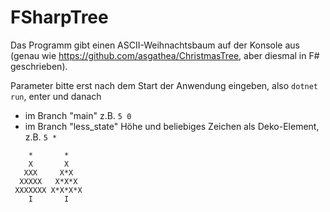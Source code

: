 # FSharpTree
Das Programm gibt einen ASCII-Weihnachtsbaum auf der Konsole aus (genau wie https://github.com/asgathea/ChristmasTree, aber diesmal in F# geschrieben).

Parameter bitte erst nach dem Start der Anwendung eingeben, also `dotnet run`, enter und danach 
* im Branch "main" z.B. `5 0`
* im Branch "less_state" Höhe und beliebiges Zeichen als Deko-Element, z.B. `5 *`

```
    *       *
    X       X
   XXX     X*X
  XXXXX   X*X*X
 XXXXXXX X*X*X*X
    I       I
```
